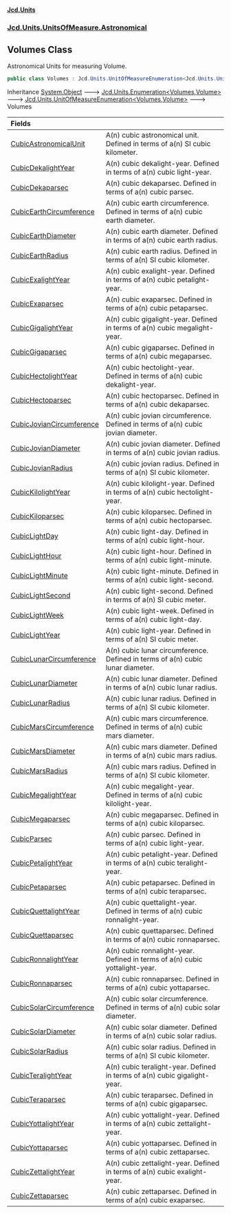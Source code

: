 #### [Jcd.Units](index.md 'index')
### [Jcd.Units.UnitsOfMeasure.Astronomical](Jcd.Units.UnitsOfMeasure.Astronomical.md 'Jcd.Units.UnitsOfMeasure.Astronomical')

## Volumes Class

Astronomical Units for measuring Volume.

```csharp
public class Volumes : Jcd.Units.UnitOfMeasureEnumeration<Jcd.Units.UnitsOfMeasure.Astronomical.Volumes, Jcd.Units.UnitTypes.Volume>
```

Inheritance [System.Object](https://docs.microsoft.com/en-us/dotnet/api/System.Object 'System.Object') &#129106; [Jcd.Units.Enumeration&lt;](Jcd.Units.Enumeration_TEnumeration,T_.md 'Jcd.Units.Enumeration<TEnumeration,T>')[Volumes](Jcd.Units.UnitsOfMeasure.Astronomical.Volumes.md 'Jcd.Units.UnitsOfMeasure.Astronomical.Volumes')[,](Jcd.Units.Enumeration_TEnumeration,T_.md 'Jcd.Units.Enumeration<TEnumeration,T>')[Volume](Jcd.Units.UnitTypes.Volume.md 'Jcd.Units.UnitTypes.Volume')[&gt;](Jcd.Units.Enumeration_TEnumeration,T_.md 'Jcd.Units.Enumeration<TEnumeration,T>') &#129106; [Jcd.Units.UnitOfMeasureEnumeration&lt;](Jcd.Units.UnitOfMeasureEnumeration_TEnumeration,T_.md 'Jcd.Units.UnitOfMeasureEnumeration<TEnumeration,T>')[Volumes](Jcd.Units.UnitsOfMeasure.Astronomical.Volumes.md 'Jcd.Units.UnitsOfMeasure.Astronomical.Volumes')[,](Jcd.Units.UnitOfMeasureEnumeration_TEnumeration,T_.md 'Jcd.Units.UnitOfMeasureEnumeration<TEnumeration,T>')[Volume](Jcd.Units.UnitTypes.Volume.md 'Jcd.Units.UnitTypes.Volume')[&gt;](Jcd.Units.UnitOfMeasureEnumeration_TEnumeration,T_.md 'Jcd.Units.UnitOfMeasureEnumeration<TEnumeration,T>') &#129106; Volumes

| Fields | |
| :--- | :--- |
| [CubicAstronomicalUnit](Jcd.Units.UnitsOfMeasure.Astronomical.Volumes.CubicAstronomicalUnit.md 'Jcd.Units.UnitsOfMeasure.Astronomical.Volumes.CubicAstronomicalUnit') | A(n) cubic astronomical unit. Defined in terms of a(n) SI cubic kilometer. |
| [CubicDekalightYear](Jcd.Units.UnitsOfMeasure.Astronomical.Volumes.CubicDekalightYear.md 'Jcd.Units.UnitsOfMeasure.Astronomical.Volumes.CubicDekalightYear') | A(n) cubic dekalight-year. Defined in terms of a(n) cubic light-year. |
| [CubicDekaparsec](Jcd.Units.UnitsOfMeasure.Astronomical.Volumes.CubicDekaparsec.md 'Jcd.Units.UnitsOfMeasure.Astronomical.Volumes.CubicDekaparsec') | A(n) cubic dekaparsec. Defined in terms of a(n) cubic parsec. |
| [CubicEarthCircumference](Jcd.Units.UnitsOfMeasure.Astronomical.Volumes.CubicEarthCircumference.md 'Jcd.Units.UnitsOfMeasure.Astronomical.Volumes.CubicEarthCircumference') | A(n) cubic earth circumference. Defined in terms of a(n) cubic earth diameter. |
| [CubicEarthDiameter](Jcd.Units.UnitsOfMeasure.Astronomical.Volumes.CubicEarthDiameter.md 'Jcd.Units.UnitsOfMeasure.Astronomical.Volumes.CubicEarthDiameter') | A(n) cubic earth diameter. Defined in terms of a(n) cubic earth radius. |
| [CubicEarthRadius](Jcd.Units.UnitsOfMeasure.Astronomical.Volumes.CubicEarthRadius.md 'Jcd.Units.UnitsOfMeasure.Astronomical.Volumes.CubicEarthRadius') | A(n) cubic earth radius. Defined in terms of a(n) SI cubic kilometer. |
| [CubicExalightYear](Jcd.Units.UnitsOfMeasure.Astronomical.Volumes.CubicExalightYear.md 'Jcd.Units.UnitsOfMeasure.Astronomical.Volumes.CubicExalightYear') | A(n) cubic exalight-year. Defined in terms of a(n) cubic petalight-year. |
| [CubicExaparsec](Jcd.Units.UnitsOfMeasure.Astronomical.Volumes.CubicExaparsec.md 'Jcd.Units.UnitsOfMeasure.Astronomical.Volumes.CubicExaparsec') | A(n) cubic exaparsec. Defined in terms of a(n) cubic petaparsec. |
| [CubicGigalightYear](Jcd.Units.UnitsOfMeasure.Astronomical.Volumes.CubicGigalightYear.md 'Jcd.Units.UnitsOfMeasure.Astronomical.Volumes.CubicGigalightYear') | A(n) cubic gigalight-year. Defined in terms of a(n) cubic megalight-year. |
| [CubicGigaparsec](Jcd.Units.UnitsOfMeasure.Astronomical.Volumes.CubicGigaparsec.md 'Jcd.Units.UnitsOfMeasure.Astronomical.Volumes.CubicGigaparsec') | A(n) cubic gigaparsec. Defined in terms of a(n) cubic megaparsec. |
| [CubicHectolightYear](Jcd.Units.UnitsOfMeasure.Astronomical.Volumes.CubicHectolightYear.md 'Jcd.Units.UnitsOfMeasure.Astronomical.Volumes.CubicHectolightYear') | A(n) cubic hectolight-year. Defined in terms of a(n) cubic dekalight-year. |
| [CubicHectoparsec](Jcd.Units.UnitsOfMeasure.Astronomical.Volumes.CubicHectoparsec.md 'Jcd.Units.UnitsOfMeasure.Astronomical.Volumes.CubicHectoparsec') | A(n) cubic hectoparsec. Defined in terms of a(n) cubic dekaparsec. |
| [CubicJovianCircumference](Jcd.Units.UnitsOfMeasure.Astronomical.Volumes.CubicJovianCircumference.md 'Jcd.Units.UnitsOfMeasure.Astronomical.Volumes.CubicJovianCircumference') | A(n) cubic jovian circumference. Defined in terms of a(n) cubic jovian diameter. |
| [CubicJovianDiameter](Jcd.Units.UnitsOfMeasure.Astronomical.Volumes.CubicJovianDiameter.md 'Jcd.Units.UnitsOfMeasure.Astronomical.Volumes.CubicJovianDiameter') | A(n) cubic jovian diameter. Defined in terms of a(n) cubic jovian radius. |
| [CubicJovianRadius](Jcd.Units.UnitsOfMeasure.Astronomical.Volumes.CubicJovianRadius.md 'Jcd.Units.UnitsOfMeasure.Astronomical.Volumes.CubicJovianRadius') | A(n) cubic jovian radius. Defined in terms of a(n) SI cubic kilometer. |
| [CubicKilolightYear](Jcd.Units.UnitsOfMeasure.Astronomical.Volumes.CubicKilolightYear.md 'Jcd.Units.UnitsOfMeasure.Astronomical.Volumes.CubicKilolightYear') | A(n) cubic kilolight-year. Defined in terms of a(n) cubic hectolight-year. |
| [CubicKiloparsec](Jcd.Units.UnitsOfMeasure.Astronomical.Volumes.CubicKiloparsec.md 'Jcd.Units.UnitsOfMeasure.Astronomical.Volumes.CubicKiloparsec') | A(n) cubic kiloparsec. Defined in terms of a(n) cubic hectoparsec. |
| [CubicLightDay](Jcd.Units.UnitsOfMeasure.Astronomical.Volumes.CubicLightDay.md 'Jcd.Units.UnitsOfMeasure.Astronomical.Volumes.CubicLightDay') | A(n) cubic light-day. Defined in terms of a(n) cubic light-hour. |
| [CubicLightHour](Jcd.Units.UnitsOfMeasure.Astronomical.Volumes.CubicLightHour.md 'Jcd.Units.UnitsOfMeasure.Astronomical.Volumes.CubicLightHour') | A(n) cubic light-hour. Defined in terms of a(n) cubic light-minute. |
| [CubicLightMinute](Jcd.Units.UnitsOfMeasure.Astronomical.Volumes.CubicLightMinute.md 'Jcd.Units.UnitsOfMeasure.Astronomical.Volumes.CubicLightMinute') | A(n) cubic light-minute. Defined in terms of a(n) cubic light-second. |
| [CubicLightSecond](Jcd.Units.UnitsOfMeasure.Astronomical.Volumes.CubicLightSecond.md 'Jcd.Units.UnitsOfMeasure.Astronomical.Volumes.CubicLightSecond') | A(n) cubic light-second. Defined in terms of a(n) SI cubic meter. |
| [CubicLightWeek](Jcd.Units.UnitsOfMeasure.Astronomical.Volumes.CubicLightWeek.md 'Jcd.Units.UnitsOfMeasure.Astronomical.Volumes.CubicLightWeek') | A(n) cubic light-week. Defined in terms of a(n) cubic light-day. |
| [CubicLightYear](Jcd.Units.UnitsOfMeasure.Astronomical.Volumes.CubicLightYear.md 'Jcd.Units.UnitsOfMeasure.Astronomical.Volumes.CubicLightYear') | A(n) cubic light-year. Defined in terms of a(n) SI cubic meter. |
| [CubicLunarCircumference](Jcd.Units.UnitsOfMeasure.Astronomical.Volumes.CubicLunarCircumference.md 'Jcd.Units.UnitsOfMeasure.Astronomical.Volumes.CubicLunarCircumference') | A(n) cubic lunar circumference. Defined in terms of a(n) cubic lunar diameter. |
| [CubicLunarDiameter](Jcd.Units.UnitsOfMeasure.Astronomical.Volumes.CubicLunarDiameter.md 'Jcd.Units.UnitsOfMeasure.Astronomical.Volumes.CubicLunarDiameter') | A(n) cubic lunar diameter. Defined in terms of a(n) cubic lunar radius. |
| [CubicLunarRadius](Jcd.Units.UnitsOfMeasure.Astronomical.Volumes.CubicLunarRadius.md 'Jcd.Units.UnitsOfMeasure.Astronomical.Volumes.CubicLunarRadius') | A(n) cubic lunar radius. Defined in terms of a(n) SI cubic kilometer. |
| [CubicMarsCircumference](Jcd.Units.UnitsOfMeasure.Astronomical.Volumes.CubicMarsCircumference.md 'Jcd.Units.UnitsOfMeasure.Astronomical.Volumes.CubicMarsCircumference') | A(n) cubic mars circumference. Defined in terms of a(n) cubic mars diameter. |
| [CubicMarsDiameter](Jcd.Units.UnitsOfMeasure.Astronomical.Volumes.CubicMarsDiameter.md 'Jcd.Units.UnitsOfMeasure.Astronomical.Volumes.CubicMarsDiameter') | A(n) cubic mars diameter. Defined in terms of a(n) cubic mars radius. |
| [CubicMarsRadius](Jcd.Units.UnitsOfMeasure.Astronomical.Volumes.CubicMarsRadius.md 'Jcd.Units.UnitsOfMeasure.Astronomical.Volumes.CubicMarsRadius') | A(n) cubic mars radius. Defined in terms of a(n) SI cubic kilometer. |
| [CubicMegalightYear](Jcd.Units.UnitsOfMeasure.Astronomical.Volumes.CubicMegalightYear.md 'Jcd.Units.UnitsOfMeasure.Astronomical.Volumes.CubicMegalightYear') | A(n) cubic megalight-year. Defined in terms of a(n) cubic kilolight-year. |
| [CubicMegaparsec](Jcd.Units.UnitsOfMeasure.Astronomical.Volumes.CubicMegaparsec.md 'Jcd.Units.UnitsOfMeasure.Astronomical.Volumes.CubicMegaparsec') | A(n) cubic megaparsec. Defined in terms of a(n) cubic kiloparsec. |
| [CubicParsec](Jcd.Units.UnitsOfMeasure.Astronomical.Volumes.CubicParsec.md 'Jcd.Units.UnitsOfMeasure.Astronomical.Volumes.CubicParsec') | A(n) cubic parsec. Defined in terms of a(n) cubic light-year. |
| [CubicPetalightYear](Jcd.Units.UnitsOfMeasure.Astronomical.Volumes.CubicPetalightYear.md 'Jcd.Units.UnitsOfMeasure.Astronomical.Volumes.CubicPetalightYear') | A(n) cubic petalight-year. Defined in terms of a(n) cubic teralight-year. |
| [CubicPetaparsec](Jcd.Units.UnitsOfMeasure.Astronomical.Volumes.CubicPetaparsec.md 'Jcd.Units.UnitsOfMeasure.Astronomical.Volumes.CubicPetaparsec') | A(n) cubic petaparsec. Defined in terms of a(n) cubic teraparsec. |
| [CubicQuettalightYear](Jcd.Units.UnitsOfMeasure.Astronomical.Volumes.CubicQuettalightYear.md 'Jcd.Units.UnitsOfMeasure.Astronomical.Volumes.CubicQuettalightYear') | A(n) cubic quettalight-year. Defined in terms of a(n) cubic ronnalight-year. |
| [CubicQuettaparsec](Jcd.Units.UnitsOfMeasure.Astronomical.Volumes.CubicQuettaparsec.md 'Jcd.Units.UnitsOfMeasure.Astronomical.Volumes.CubicQuettaparsec') | A(n) cubic quettaparsec. Defined in terms of a(n) cubic ronnaparsec. |
| [CubicRonnalightYear](Jcd.Units.UnitsOfMeasure.Astronomical.Volumes.CubicRonnalightYear.md 'Jcd.Units.UnitsOfMeasure.Astronomical.Volumes.CubicRonnalightYear') | A(n) cubic ronnalight-year. Defined in terms of a(n) cubic yottalight-year. |
| [CubicRonnaparsec](Jcd.Units.UnitsOfMeasure.Astronomical.Volumes.CubicRonnaparsec.md 'Jcd.Units.UnitsOfMeasure.Astronomical.Volumes.CubicRonnaparsec') | A(n) cubic ronnaparsec. Defined in terms of a(n) cubic yottaparsec. |
| [CubicSolarCircumference](Jcd.Units.UnitsOfMeasure.Astronomical.Volumes.CubicSolarCircumference.md 'Jcd.Units.UnitsOfMeasure.Astronomical.Volumes.CubicSolarCircumference') | A(n) cubic solar circumference. Defined in terms of a(n) cubic solar diameter. |
| [CubicSolarDiameter](Jcd.Units.UnitsOfMeasure.Astronomical.Volumes.CubicSolarDiameter.md 'Jcd.Units.UnitsOfMeasure.Astronomical.Volumes.CubicSolarDiameter') | A(n) cubic solar diameter. Defined in terms of a(n) cubic solar radius. |
| [CubicSolarRadius](Jcd.Units.UnitsOfMeasure.Astronomical.Volumes.CubicSolarRadius.md 'Jcd.Units.UnitsOfMeasure.Astronomical.Volumes.CubicSolarRadius') | A(n) cubic solar radius. Defined in terms of a(n) SI cubic kilometer. |
| [CubicTeralightYear](Jcd.Units.UnitsOfMeasure.Astronomical.Volumes.CubicTeralightYear.md 'Jcd.Units.UnitsOfMeasure.Astronomical.Volumes.CubicTeralightYear') | A(n) cubic teralight-year. Defined in terms of a(n) cubic gigalight-year. |
| [CubicTeraparsec](Jcd.Units.UnitsOfMeasure.Astronomical.Volumes.CubicTeraparsec.md 'Jcd.Units.UnitsOfMeasure.Astronomical.Volumes.CubicTeraparsec') | A(n) cubic teraparsec. Defined in terms of a(n) cubic gigaparsec. |
| [CubicYottalightYear](Jcd.Units.UnitsOfMeasure.Astronomical.Volumes.CubicYottalightYear.md 'Jcd.Units.UnitsOfMeasure.Astronomical.Volumes.CubicYottalightYear') | A(n) cubic yottalight-year. Defined in terms of a(n) cubic zettalight-year. |
| [CubicYottaparsec](Jcd.Units.UnitsOfMeasure.Astronomical.Volumes.CubicYottaparsec.md 'Jcd.Units.UnitsOfMeasure.Astronomical.Volumes.CubicYottaparsec') | A(n) cubic yottaparsec. Defined in terms of a(n) cubic zettaparsec. |
| [CubicZettalightYear](Jcd.Units.UnitsOfMeasure.Astronomical.Volumes.CubicZettalightYear.md 'Jcd.Units.UnitsOfMeasure.Astronomical.Volumes.CubicZettalightYear') | A(n) cubic zettalight-year. Defined in terms of a(n) cubic exalight-year. |
| [CubicZettaparsec](Jcd.Units.UnitsOfMeasure.Astronomical.Volumes.CubicZettaparsec.md 'Jcd.Units.UnitsOfMeasure.Astronomical.Volumes.CubicZettaparsec') | A(n) cubic zettaparsec. Defined in terms of a(n) cubic exaparsec. |
